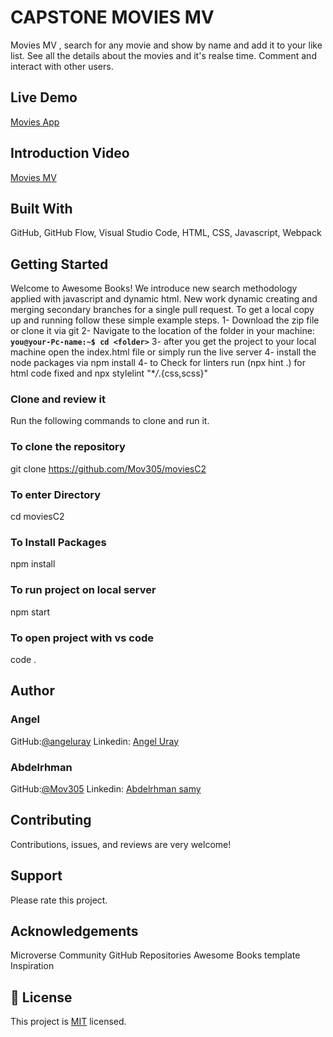 # CAPSTONE MOVIES MV

Movies MV , search for any movie and show by name and add it to your like list.
See all the details about the movies and it's realse time. Comment and interact with other users. 

## Live Demo

[Movies App](https://mov305.github.io/moviesC2/dist/)

## Introduction Video

[Movies MV](https://youtu.be/2ux7ZDY3zmw)

## Built With

GitHub,
GitHub Flow,
Visual Studio Code,
HTML,
CSS,
Javascript,
Webpack

## Getting Started

Welcome to Awesome Books! We introduce new search methodology applied with javascript and dynamic html. New work dynamic creating and merging secondary branches for a single pull request.
To get a local copy up and running follow these simple example steps.
1- Download the zip file or clone it via git
2- Navigate to the location of the folder in your machine:
**`you@your-Pc-name:~$ cd <folder>`**
3- after you get the project to your local machine open the index.html file or simply run the live server
4- install the node packages via npm install
4- to Check for linters run (npx hint .) for html code fixed and npx stylelint "\*_/_.{css,scss}"

### Clone and review it

Run the following commands to clone and run it.

### To clone the repository

git clone https://github.com/Mov305/moviesC2

### To enter Directory

cd moviesC2

### To Install Packages

npm install

### To run project on local server

npm start

### To open project with vs code

code .

## Author

### Angel
GitHub:[@angeluray](https://github.com/angeluray)
Linkedin: [Angel Uray](www.linkedin.com/in/angeluray-jobs)

### Abdelrhman
GitHub:[@Mov305](https://github.com/Mov305)
Linkedin: [Abdelrhman samy](https://www.linkedin.com/in/abdelrhman-samy-80b14b215/)

## Contributing

Contributions, issues, and reviews are very welcome! 

## Support

Please rate this project.

## Acknowledgements

Microverse Community
GitHub Repositories
Awesome Books template
Inspiration

## 📝 License

This project is [MIT](https://github.com/Mov305/To-do-list/blob/master/MIT.md) licensed.

